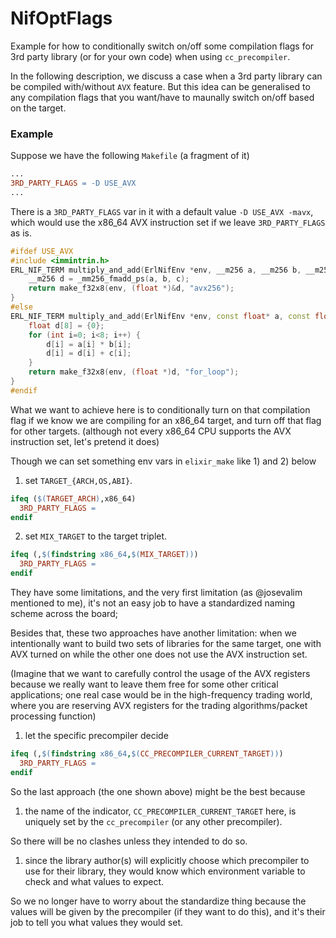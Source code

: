 # NifOptFlags

Example for how to conditionally switch on/off some compilation flags for 3rd party library (or for your own code) when using `cc_precompiler`.

In the following description, we discuss a case when a 3rd party library can be compiled with/without `AVX` feature. But this idea can be generalised to any compilation flags that you want/have to maunally switch on/off based on the target.

### Example
Suppose we have the following `Makefile` (a fragment of it)

```makefile
...
3RD_PARTY_FLAGS = -D USE_AVX
...
```

There is a `3RD_PARTY_FLAGS` var in it with a default value `-D USE_AVX -mavx`, which would use the x86_64 AVX instruction set if we leave `3RD_PARTY_FLAGS` as is.

```cpp
#ifdef USE_AVX
#include <immintrin.h>
ERL_NIF_TERM multiply_and_add(ErlNifEnv *env, __m256 a, __m256 b, __m256 c) {
    __m256 d = _mm256_fmadd_ps(a, b, c);
    return make_f32x8(env, (float *)&d, "avx256");
}
#else
ERL_NIF_TERM multiply_and_add(ErlNifEnv *env, const float* a, const float* b, const float* c) {  
    float d[8] = {0};
    for (int i=0; i<8; i++) {
        d[i] = a[i] * b[i];
        d[i] = d[i] + c[i];
    }
    return make_f32x8(env, (float *)d, "for_loop");
}
#endif
```

What we want to achieve here is to conditionally turn on that compilation flag if we know we are compiling for an x86_64 target, and turn off that flag for other targets. (although not every x86_64 CPU supports the AVX instruction set, let's pretend it does)

Though we can set something env vars in `elixir_make` like 1) and 2) below

1. set `TARGET_{ARCH,OS,ABI}`.

  ```makefile
  ifeq ($(TARGET_ARCH),x86_64)
    3RD_PARTY_FLAGS =
  endif
  ```

2. set `MIX_TARGET` to the target triplet.

  ```makefile
  ifeq (,$(findstring x86_64,$(MIX_TARGET)))
    3RD_PARTY_FLAGS =
  endif
  ```

They have some limitations, and the very first limitation (as @josevalim mentioned to me), it's not an easy job to have a standardized naming scheme across the board; 

Besides that, these two approaches have another limitation: when we intentionally want to build two sets of libraries for the same target, one with AVX turned on while the other one does not use the AVX instruction set. 

(Imagine that we want to carefully control the usage of the AVX registers because we really want to leave them free for some other critical applications; one real case would be in the high-frequency trading world, where you are reserving AVX registers for the trading algorithms/packet processing function)

1. let the specific precompiler decide

  ```makefile
  ifeq (,$(findstring x86_64,$(CC_PRECOMPILER_CURRENT_TARGET)))
    3RD_PARTY_FLAGS =
  endif
  ```

So the last approach (the one shown above) might be the best because 

1. the name of the indicator, `CC_PRECOMPILER_CURRENT_TARGET` here, is uniquely set by the `cc_precompiler` (or any other precompiler). 

  So there will be no clashes unless they intended to do so.

1. since the library author(s) will explicitly choose which precompiler to use for their library, they would know which environment variable to check and what values to expect.
  
  So we no longer have to worry about the standardize thing because the values will be given by the precompiler (if they want to do this), and it's their job to tell you what values they would set.
